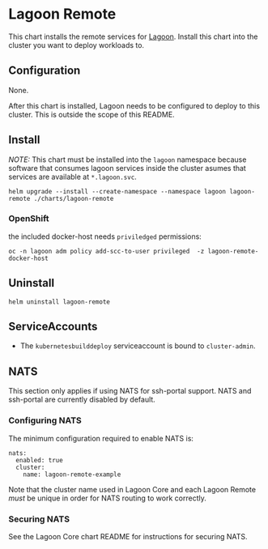 # Lagoon Remote

This chart installs the remote services for [Lagoon](https://github.com/amazeeio/lagoon/).
Install this chart into the cluster you want to deploy workloads to.

## Configuration

None.

After this chart is installed, Lagoon needs to be configured to deploy to this cluster.
This is outside the scope of this README.

## Install

*NOTE:* This chart must be installed into the `lagoon` namespace because software that consumes lagoon services inside the cluster asumes that services are available at `*.lagoon.svc`.

```
helm upgrade --install --create-namespace --namespace lagoon lagoon-remote ./charts/lagoon-remote
```

### OpenShift

the included docker-host needs `priviledged` permissions:

```
oc -n lagoon adm policy add-scc-to-user privileged  -z lagoon-remote-docker-host
```

## Uninstall

```
helm uninstall lagoon-remote
```

## ServiceAccounts

* The `kubernetesbuilddeploy` serviceaccount is bound to `cluster-admin`.

## NATS

This section only applies if using NATS for ssh-portal support.
NATS and ssh-portal are currently disabled by default.

### Configuring NATS

The minimum configuration required to enable NATS is:

```
nats:
  enabled: true
  cluster:
    name: lagoon-remote-example
```

Note that the cluster name used in Lagoon Core and each Lagoon Remote _must_ be unique in order for NATS routing to work correctly.

### Securing NATS

See the Lagoon Core chart README for instructions for securing NATS.
